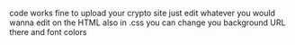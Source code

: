code works fine to upload your crypto site just edit whatever you would wanna edit on the HTML also in .css you can change you background URL there and font colors 
